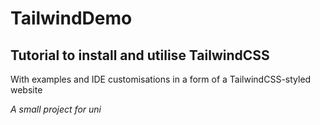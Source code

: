 # TailwindDemo
## Tutorial to install and utilise TailwindCSS
With examples and IDE customisations in a form
of a TailwindCSS-styled website

*A small project for uni*
